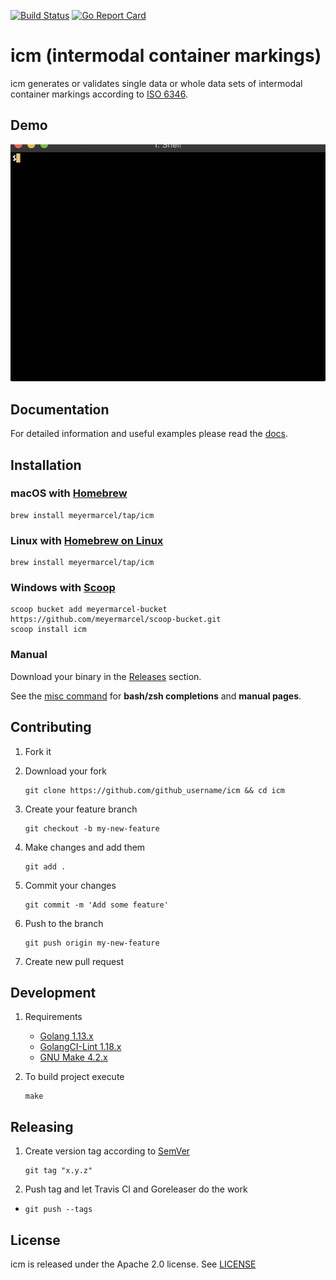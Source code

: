 [![Build Status](https://travis-ci.org/meyermarcel/icm.svg "Build Status")](https://travis-ci.org/meyermarcel/icm) [![Go Report Card](https://goreportcard.com/badge/github.com/meyermarcel/icm)](https://goreportcard.com/report/github.com/meyermarcel/icm)

# icm (intermodal container markings)

icm generates or validates single data or whole data sets of intermodal container markings according to [ISO 6346](https://en.wikipedia.org/wiki/ISO_6346).

## Demo

![Demo](docs/gif/demo.gif)

## Documentation

For detailed information and useful examples please read the [docs](docs/icm.md).

## Installation

### macOS with [Homebrew](https://brew.sh)

```
brew install meyermarcel/tap/icm
```

### Linux with [Homebrew on Linux](https://docs.brew.sh/Homebrew-on-Linux)

```
brew install meyermarcel/tap/icm
```

### Windows with [Scoop](https://scoop.sh)

```
scoop bucket add meyermarcel-bucket https://github.com/meyermarcel/scoop-bucket.git
scoop install icm
```

### Manual

Download your binary in the [Releases](https://github.com/meyermarcel/icm/releases) section.

See the [misc command](docs/icm_misc.md) for **bash/zsh completions** and **manual pages**.


## Contributing

1. Fork it

1. Download your fork
    ```
    git clone https://github.com/github_username/icm && cd icm
    ```

1. Create your feature branch
    ```
    git checkout -b my-new-feature
    ```

1. Make changes and add them
    ```
    git add .
    ```

1. Commit your changes
    ```
    git commit -m 'Add some feature'
    ```

1. Push to the branch
    ```
    git push origin my-new-feature
    ```

1. Create new pull request

## Development

1. Requirements
    * [Golang 1.13.x](https://golang.org/doc/install)
    * [GolangCI-Lint 1.18.x](https://github.com/golangci/golangci-lint#install)
    * [GNU Make 4.2.x](https://www.gnu.org/software/make/)

1. To build project execute
    ```
    make
    ```

## Releasing

1. Create version tag according to [SemVer](https://semver.org)
    ```
    git tag "x.y.z"
    ```

1. Push tag and let Travis CI and Goreleaser do the work
+
    ```
    git push --tags
    ```

## License

icm is released under the Apache 2.0 license. See [LICENSE](https://github.com/meyermarcel/icm/blob/master/LICENSE)
